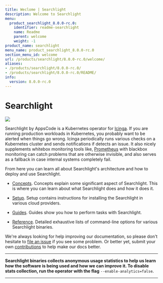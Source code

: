 ```yaml
---
title: Weclome | Searchlight
description: Welcome to Searchlight
menu:
  product_searchlight_8.0.0-rc.0:
    identifier: readme-searchlight
    name: Readme
    parent: welcome
    weight: -1
product_name: searchlight
menu_name: product_searchlight_8.0.0-rc.0
section_menu_id: welcome
url: /products/searchlight/8.0.0-rc.0/welcome/
aliases:
- /products/searchlight/8.0.0-rc.0/
- /products/searchlight/8.0.0-rc.0/README/
info:
  version: 8.0.0-rc.0
---
```


# Searchlight

<img src="/products/searchlight/8.0.0-rc.0/images/cover.jpg">

Searchlight by AppsCode is a Kubernetes operator for [Icinga](https://www.icinga.com/). If you are running production workloads in Kubernetes, you probably want to be alerted when things go wrong. Icinga periodically runs various checks on a Kubernetes cluster and sends notifications if detects an issue. It also nicely supplements whitebox monitoring tools like, [Prometheus](https://prometheus.io/) with blackbox monitoring can catch problems that are otherwise invisible, and also serves as a fallback in case internal systems completely fail.

From here you can learn all about Searchlight's architecture and how to deploy and use Searchlight.

- [Concepts](/products/searchlight/8.0.0-rc.0/concepts/). Concepts explain some significant aspect of Searchlight. This is where you can learn about what Searchlight does and how it does it.

- [Setup](/products/searchlight/8.0.0-rc.0/setup/). Setup contains instructions for installing
  the Searchlight in various cloud providers.

- [Guides](/products/searchlight/8.0.0-rc.0/guides/). Guides show you how to perform tasks with Searchlight.

- [Reference](/products/searchlight/8.0.0-rc.0/reference/searchlight). Detailed exhaustive lists of command-line options for various Searchlight binaries.

We're always looking for help improving our documentation, so please don't hesitate to
[file an issue](https://github.com/appscode/searchlight/issues/new) if you see some problem.
Or better yet, submit your own [contributions](/products/searchlight/8.0.0-rc.0/CONTRIBUTING) to help
make our docs better.

---

**Searchlight binaries collects anonymous usage statistics to help us learn how the software is being used and how we can improve it.
To disable stats collection, run the operator with the flag** `--enable-analytics=false`.

---
